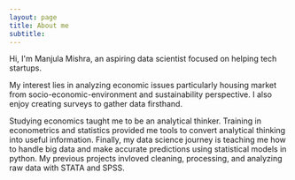 ```yaml
---
layout: page
title: About me
subtitle: 
---
```


Hi, I'm Manjula Mishra, an aspiring data scientist focused on helping tech startups. 

My interest lies in analyzing economic issues particularly housing market from socio-economic-environment and sustainability perspective. I also enjoy creating surveys to gather data firsthand. 

Studying economics taught me to be an analytical thinker. Training in econometrics and statistics provided me tools to convert analytical thinking into useful information. Finally, my data science journey is teaching me how to handle big data and make accurate predictions using statistical models in python. My previous projects invloved cleaning, processing, and analyzing raw data with STATA and SPSS. 
